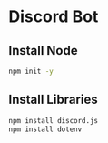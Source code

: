 # Discord Bot

## Install Node
```bash
npm init -y
```

## Install Libraries
```bash
npm install discord.js
npm install dotenv
```